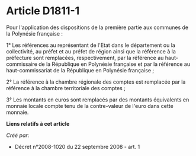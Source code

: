 # Article D1811-1

Pour l'application des dispositions de la première partie aux communes de la Polynésie française :

1° Les références au représentant de l'Etat dans le département ou la collectivité, au préfet et au préfet de région ainsi
que la référence à la préfecture sont remplacées, respectivement, par la référence au haut-commissaire de la République en
Polynésie française et par la référence au haut-commissariat de la République en Polynésie française ;

2° La référence à la chambre régionale des comptes est remplacée par la référence à la chambre territoriale des comptes ;

3° Les montants en euros sont remplacés par des montants équivalents en monnaie locale compte tenu de la contre-valeur de
l'euro dans cette monnaie.

**Liens relatifs à cet article**

_Créé par_:

  - Décret n°2008-1020 du 22 septembre 2008 - art. 1
